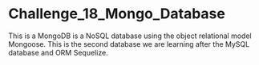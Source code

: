 # Challenge_18_Mongo_Database
This is a MongoDB is a NoSQL database using the object relational model Mongoose. This is the second database we are learning after the MySQL database and ORM Sequelize. 
